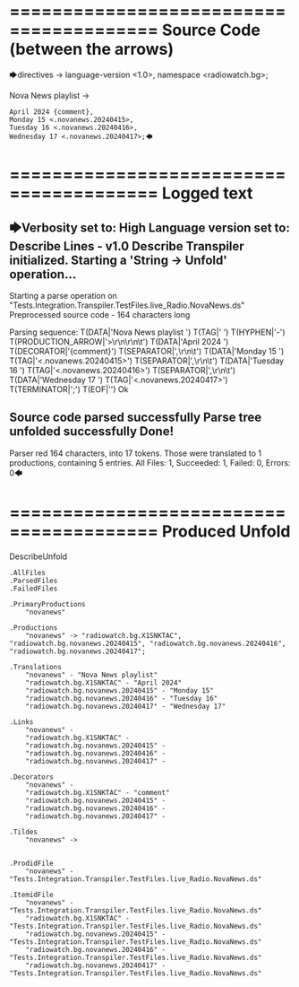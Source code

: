 ========================================
Source Code (between the arrows)
========================================

🡆directives ->
	language-version <1.0>,
	namespace <radiowatch.bg>;

Nova News playlist <novanews> ->

	April 2024 {comment},
	Monday 15 <.novanews.20240415>,
	Tuesday 16 <.novanews.20240416>,
	Wednesday 17 <.novanews.20240417>;🡄

========================================
Logged text
========================================

🡆Verbosity set to: High
Language version set to: Describe Lines - v1.0
Describe Transpiler initialized.
Starting a 'String -> Unfold' operation...
------------------------
Starting a parse operation on "Tests.Integration.Transpiler.TestFiles.live_Radio.NovaNews.ds"
Preprocessed source code - 164 characters long

Parsing sequence: T(DATA|'Nova News playlist ') T(TAG|'<novanews> ') T(HYPHEN|'-') T(PRODUCTION_ARROW|'>\r\n\r\n\t') T(DATA|'April 2024 ') T(DECORATOR|'{comment}') T(SEPARATOR|',\r\n\t') T(DATA|'Monday 15 ') T(TAG|'<.novanews.20240415>') T(SEPARATOR|',\r\n\t') T(DATA|'Tuesday 16 ') T(TAG|'<.novanews.20240416>') T(SEPARATOR|',\r\n\t') T(DATA|'Wednesday 17 ') T(TAG|'<.novanews.20240417>') T(TERMINATOR|';') T(EOF|'<EOF>') Ok

Source code parsed successfully
Parse tree unfolded successfully
Done!
------------------------
Parser red 164 characters, into 17 tokens.
Those were translated to 1 productions, containing 5 entries.
All Files: 1, Succeeded: 1, Failed: 0, Errors: 0🡄

========================================
Produced Unfold
========================================

DescribeUnfold

    .AllFiles
    .ParsedFiles
    .FailedFiles

    .PrimaryProductions
        "novanews" 

    .Productions
        "novanews" -> "radiowatch.bg.X1SNKTAC", "radiowatch.bg.novanews.20240415", "radiowatch.bg.novanews.20240416", "radiowatch.bg.novanews.20240417";

    .Translations
        "novanews" - "Nova News playlist"
        "radiowatch.bg.X1SNKTAC" - "April 2024"
        "radiowatch.bg.novanews.20240415" - "Monday 15"
        "radiowatch.bg.novanews.20240416" - "Tuesday 16"
        "radiowatch.bg.novanews.20240417" - "Wednesday 17"

    .Links
        "novanews" - 
        "radiowatch.bg.X1SNKTAC" - 
        "radiowatch.bg.novanews.20240415" - 
        "radiowatch.bg.novanews.20240416" - 
        "radiowatch.bg.novanews.20240417" - 

    .Decorators
        "novanews" - 
        "radiowatch.bg.X1SNKTAC" - "comment"
        "radiowatch.bg.novanews.20240415" - 
        "radiowatch.bg.novanews.20240416" - 
        "radiowatch.bg.novanews.20240417" - 

    .Tildes
        "novanews" -> 


    .ProdidFile
        "novanews" - "Tests.Integration.Transpiler.TestFiles.live_Radio.NovaNews.ds"

    .ItemidFile
        "novanews" - "Tests.Integration.Transpiler.TestFiles.live_Radio.NovaNews.ds"
        "radiowatch.bg.X1SNKTAC" - "Tests.Integration.Transpiler.TestFiles.live_Radio.NovaNews.ds"
        "radiowatch.bg.novanews.20240415" - "Tests.Integration.Transpiler.TestFiles.live_Radio.NovaNews.ds"
        "radiowatch.bg.novanews.20240416" - "Tests.Integration.Transpiler.TestFiles.live_Radio.NovaNews.ds"
        "radiowatch.bg.novanews.20240417" - "Tests.Integration.Transpiler.TestFiles.live_Radio.NovaNews.ds"


